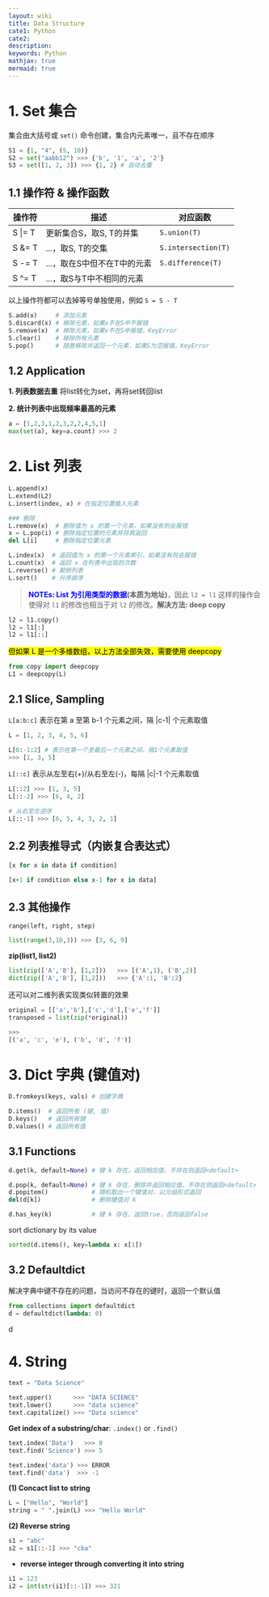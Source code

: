 ```yaml
---
layout: wiki
title: Data Structure
cate1: Python
cate2:
description: 
keywords: Python
mathjax: true
mermaid: true
---
```




# 1. Set 集合
集合由大括号或 `set()` 命令创建，集合内元素唯一，且不存在顺序
```py
S1 = {1, "4", (5, 10)}
S2 = set("aabb12") >>> {'b', '1', 'a', '2'}
S3 = set([1, 2, 3]) >>> {1, 2} # 自动去重
```

## 1.1 操作符 & 操作函数
|操作符| 描述| 对应函数
|-|-|-|
|S \|= T| 更新集合S，取S, T的并集| `S.union(T)`
|S &= T| ...，取S, T的交集| `S.intersection(T)`
|S -= T| ...，取在S中但不在T中的元素| `S.difference(T)`
|S ^= T| ...，取S与T中不相同的元素| 

以上操作符都可以去掉等号单独使用，例如 `S = S - T`
```py
S.add(x)     # 添加元素
S.discard(x) # 移除元素，如果x不在S中不报错
S.remove(x)  # 移除元素，如果x不在S中报错，KeyError
S.clear()    # 移除所有元素
S.pop()      # 随意移除并返回一个元素，如果S为空报错，KeyError
```

## 1.2 Application

**1. 列表数据去重**
将list转化为set，再将set转回list

**2. 统计列表中出现频率最高的元素**
```py
a = [1,2,3,1,2,3,2,2,4,5,1]
max(set(a), key=a.count) >>> 2
```






# 2. List 列表

```py
L.append(x)  
L.extend(L2)
L.insert(index, x) # 在指定位置插入元素

### 删除
L.remove(x)  # 删除值为 x 的第一个元素，如果没有则会报错
x = L.pop(i) # 删除指定位置的元素并将其返回
del L[i]     # 删除指定位置元素

L.index(x)  # 返回值为 x 的第一个元素索引，如果没有则会报错
L.count(x)  # 返回 x 在列表中出现的次数
L.reverse() # 颠倒列表
L.sort()    # 升序排序
```

> **<font color=blue>NOTEs: List 为引用类型的数据</font>(本质为地址)**，因此 `l2 = l1` 这样的操作会使得对 `l1` 的修改也相当于对 `l2` 的修改。**解决方法: deep copy**

```py
l2 = l1.copy()
l2 = l1[:]
l2 = l1[::]
```

<span style="background-color: yellow; color: black;">但如果 L 是一个多维数组，以上方法全部失效，需要使用 deepcopy</span>
```py
from copy import deepcopy
L1 = deepcopy(L)
```


## 2.1 Slice, Sampling
`L[a:b:c]` 表示在第 a 至第 b-1 个元素之间，隔 \|c-1\| 个元素取值
```py
L = [1, 2, 3, 4, 5, 6]

L[0:-1:2] # 表示在第一个至最后一个元素之间，隔1个元素取值
>>> [1, 3, 5]
```

`L[::c]` 表示从左至右(+)/从右至左(-)，每隔 \|c\|-1 个元素取值
```py
L[::2] >>> [1, 3, 5]
L[::-2] >>> [6, 4, 2]

# 从右至左逆序
L[::-1] >>> [6, 5, 4, 3, 2, 1]
```



## 2.2 列表推导式（内嵌复合表达式）

```py
[x for x in data if condition]

[x+1 if condition else x-1 for x in data]
```



## 2.3 其他操作

`range(left, right, step)`

```py
list(range(3,10,3)) >>> [3, 6, 9]
```

**zip(list1, list2)**
```py
list(zip(['A','B'], [1,2]))   >>> [('A',1), ('B',2)]
dict(zip(['A','B'], [1,2]))   >>> {'A':1, 'B':2}
```

还可以对二维列表实现类似转置的效果
```py
original = [['a','b'],['c','d'],['e','f']]
transposed = list(zip(*original))

>>>
[('a', 'c', 'e'), ('b', 'd', 'f')]
```






# 3. Dict 字典 (键值对)

```py
D.fromkeys(keys, vals) # 创建字典

D.items()  # 返回所有 (键, 值)
D.keys()   # 返回所有键
D.values() # 返回所有值
```

## 3.1 Functions

```py
d.get(k, default=None) # 键 k 存在，返回相应值，不存在则返回<default>

d.pop(k, default=None) # 键 k 存在，删除并返回相应值，不存在则返回<default>
d.popitem()            # 随机取出一个键值对，以元组形式返回
del(d[k])              # 删除键值对 k

d.has_key(k)           # 键 k 存在，返回true，否则返回false
```

sort dictionary by its value

```py
sorted(d.items(), key=lambda x: x[1])
```

## 3.2 Defaultdict

解决字典中键不存在的问题，当访问不存在的键时，返回一个默认值

```py
from collections import defaultdict
d = defaultdict(lambda: 0)
```

d

# 4. String
```py
text = "Data Science"

text.upper()      >>> "DATA SCIENCE"
text.lower()      >>> "data science"
text.capitalize() >>> "Data science"
```

**Get index of a substring/char**: `.index()` or `.find()`
```py
text.index('Data')   >>> 0
text.find('Science') >>> 5

text.index('data') >>> ERROR
text.find('data')  >>> -1
```

**(1) Concact list to string**
```py
L = ["Hello", "World"]
string = " ".join(L) >>> "Hello World"
```

**(2) Reverse string**

```py
s1 = "abc"
s2 = s1[::-1] >>> "cba"
```
- **reverse integer through converting it into string**
 
```py
i1 = 123
i2 = int(str(i1)[::-1]) >>> 321
```



